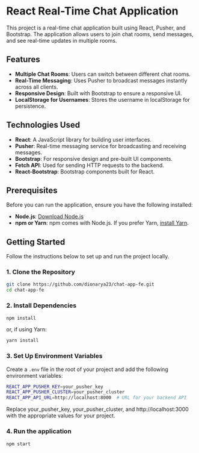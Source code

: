 # React Real-Time Chat Application

This project is a real-time chat application built using React, Pusher, and Bootstrap. The application allows users to join chat rooms, send messages, and see real-time updates in multiple rooms.

## Features

- **Multiple Chat Rooms**: Users can switch between different chat rooms.
- **Real-Time Messaging**: Uses Pusher to broadcast messages instantly across all clients.
- **Responsive Design**: Built with Bootstrap to ensure a responsive UI.
- **LocalStorage for Usernames**: Stores the username in localStorage for persistence.

## Technologies Used

- **React**: A JavaScript library for building user interfaces.
- **Pusher**: Real-time messaging service for broadcasting and receiving messages.
- **Bootstrap**: For responsive design and pre-built UI components.
- **Fetch API**: Used for sending HTTP requests to the backend.
- **React-Bootstrap**: Bootstrap components built for React.

## Prerequisites

Before you can run the application, ensure you have the following installed:

- **Node.js**: [Download Node.js](https://nodejs.org/)
- **npm or Yarn**: npm comes with Node.js. If you prefer Yarn, [install Yarn](https://yarnpkg.com/getting-started/install).

## Getting Started

Follow the instructions below to set up and run the project locally.

### 1. Clone the Repository

```bash
git clone https://github.com/dionarya23/chat-app-fe.git
cd chat-app-fe
```

### 2. Install Dependencies

```bash
npm install
```

or, if using Yarn:

```bash
yarn install
```

### 3. Set Up Environment Variables
Create a ```.env``` file in the root of your project and add the following environment variables:
```bash
REACT_APP_PUSHER_KEY=your_pusher_key
REACT_APP_PUSHER_CLUSTER=your_pusher_cluster
REACT_APP_API_URL=http://localhost:8000  # URL for your backend API
```
Replace your_pusher_key, your_pusher_cluster, and http://localhost:3000 with the appropriate values for your project.

### 4. Run the application
```bash
npm start
```
